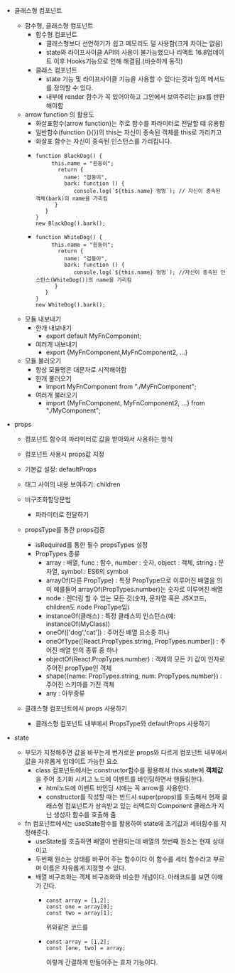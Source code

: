 - 클래스형 컴포넌트
    - 함수형, 클래스형 컴포넌트
        - 함수형 컴포넌트
            - 클래스형보다 선언하기가 쉽고 메모리도 덜 사용함(크게 차이는 없음)
            - state와 라이프사이클 API의 사용이 불가능했으나 리액트 16.8업데이트 이후 Hooks기능으로 인해 해결됨.(비슷하게 동작)
        - 클래스 컴포넌트
            - state 기능 및 라이프사이클 기능을 사용할 수 있다는것과 임의 메서드를 정의할 수 있다.
            - 내부에 render 함수가 꼭 있어야하고 그안에서 보여주려는 jsx를 반환해야함
    - arrow function 의 활용도
        - 화살표함수(arrow function)는 주로 함수를 파라미터로 전달할 떄 유용함
        - 일반함수(function (){})의 this는 자신이 종속된 객체를 this로 가리키고
        - 화살표 함수는 자신이 종속된 인스턴스를 가리킵니다.
        - ```
          function BlackDog() {
               this.name = "흰둥이";
                 return {
                   name: "검둥이",
                   bark: function () {
                      console.log(`${this.name} 멍멍`); // 자신이 종속된 객체(bark)의 name을 가리킴
                }
             }
          }
          new BlackDog().bark();
          ```
        - ```
          function WhiteDog() {
               this.name = "흰둥이";
                 return {
                   name: "검둥이",
                   bark: function () {
                      console.log(`${this.name} 멍멍`); //자신이 종속된 인스턴스(WhiteDog())의 name을 가리킴
                }
             }
          }
          new WhiteDog().bark();
          ```
    - 모듈 내보내기
        - 한개 내보내기
            - export default MyFnComponent;
        - 여러개 내보내기
            - export {MyFnComponent,MyFnComponent2, ...}
    - 모듈 불러오기
        - 항상 모듈명은 대문자로 시작해야함
        - 한개 불러오기
            - import MyFnComponent from "./MyFnComponent";
        - 여러개 불러오기
            - import {MyFnComponent, MyFnComponent2, ...} from "./MyComponent";

- props
    - 컴포넌트 함수의 파라미터로 값을 받아와서 사용하는 방식
    - 컴포넌트 사용시 props값 지정
    - 기본값 설정: defaultProps
    - 태그 사이의 내용 보여주기: children
    - 비구조화할당문법
        - 파라미터로 전달하기
    - propsType를 통한 props검증
        - isRequired를 통한 필수 propsTypes 설정
        - PropTypes 종류
            - array : 배열, func : 함수, number : 숫자, object : 객체, string : 문자열, symbol : ES6의 symbol
            - arrayOf(다른 PropType) : 특정 PropType으로 이루어진 배열을 의미 예를들어 arrayOf(PropTypes.number)는 숫자로 이루어진 배열
            - node : 렌더링 할 수 있는 모든 것(숫자, 문자열 혹은 JSX코드, children도 node PropType임)
            - instanceOf(클래스) : 특정 클래스의 인스턴스(예: instanceOf(MyClass))
            - oneOf(['dog','cat']) : 주어진 배열 요소중 하나
            - oneOfType([React.PropTypes.string, PropTypes.number]) : 주어진 배열 안의 종류 중 하나
            - objectOf(React.PropTypes.number) : 객제의 모든 키 값이 인자로 주어진 propType인 객체
            - shape({name: PropTypes.string, num: PropTypes.number}) : 주어진 스키마를 가진 객체
            - any : 아무종류

    - 클래스형 컴포넌트에서 props 사용하기
        - 클래스형 컴포넌트 내부에서 PropsType와 defaultProps 사용하기
- state
    - 부모가 지정해주면 값을 바꾸는게 번거로운 props와 다르게 컴포넌트 내부에서 값을 자유롭게 업데이트 가능한 요소
        - class 컴포넌트에서는 constructor함수를 활용해서 this.state에 **객체값**을 주어 초기화 시키고 노드에 이벤트를 바인딩하면서 핸들링한다.
            - html노드에 이벤트 바인딩 시에는 꼭 arrow를 사용한다.
            - constructor를 작성할 때는 반드시 super(props)를 호출해서 현재 클래스형 컴포넌트가 상속받고 있는 리액트의 Component 클래스가 지닌 생성자 함수를 호출해 줌
    - fn 컴포넌트에서는 useState함수를 활용하여 state에 초기값과 세터함수를 지정해준다.
        - useState를 호출하면 배열이 반환되는데 배열의 첫번째 원소는 현재 상태이고
        - 두번째 원소는 상태를 바꾸어 주는 함수이다 이 함수를 세터 함수라고 부르며 이름은 자유롭게 지정할 수 있다.
        - 배열 비구조화는 객체 비구조화와 비슷한 개념이다. 아래코드를 보면 이해가 간다.
            - ```
              const array = [1,2];
              const one = array[0];
              const two = array[1];
                ```
              위와같은 코드를
            - ```
              const array = [1,2];
              const [one, two] = array;
              ```
              이렇게 간결하게 만들어주는 효자 기능이다.
  
